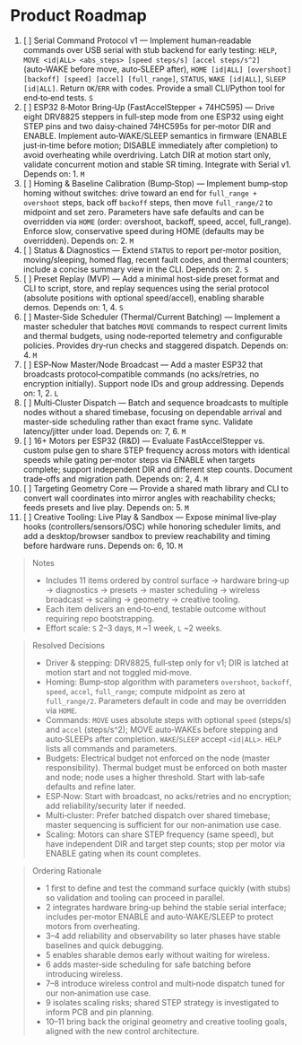 # Product Roadmap

1. [ ] Serial Command Protocol v1 — Implement human‑readable commands over USB serial with stub backend for early testing: `HELP`, `MOVE <id|ALL> <abs_steps> [speed steps/s] [accel steps/s^2]` (auto‑WAKE before move, auto‑SLEEP after), `HOME [id|ALL] [overshoot] [backoff] [speed] [accel] [full_range]`, `STATUS`, `WAKE [id|ALL]`, `SLEEP [id|ALL]`. Return `OK`/`ERR` with codes. Provide a small CLI/Python tool for end‑to‑end tests. `S`
2. [ ] ESP32 8‑Motor Bring‑Up (FastAccelStepper + 74HC595) — Drive eight DRV8825 steppers in full‑step mode from one ESP32 using eight STEP pins and two daisy‑chained 74HC595s for per‑motor DIR and ENABLE. Implement auto‑WAKE/SLEEP semantics in firmware (ENABLE just‑in‑time before motion; DISABLE immediately after completion) to avoid overheating while overdriving. Latch DIR at motion start only, validate concurrent motion and stable SR timing. Integrate with Serial v1. Depends on: 1. `M`
3. [ ] Homing & Baseline Calibration (Bump‑Stop) — Implement bump‑stop homing without switches: drive toward an end for `full_range + overshoot` steps, back off `backoff` steps, then move `full_range/2` to midpoint and set zero. Parameters have safe defaults and can be overridden via `HOME` (order: overshoot, backoff, speed, accel, full_range). Enforce slow, conservative speed during HOME (defaults may be overridden). Depends on: 2. `M`
4. [ ] Status & Diagnostics — Extend `STATUS` to report per‑motor position, moving/sleeping, homed flag, recent fault codes, and thermal counters; include a concise summary view in the CLI. Depends on: 2. `S`
5. [ ] Preset Replay (MVP) — Add a minimal host‑side preset format and CLI to script, store, and replay sequences using the serial protocol (absolute positions with optional speed/accel), enabling sharable demos. Depends on: 1, 4. `S`
6. [ ] Master‑Side Scheduler (Thermal/Current Batching) — Implement a master scheduler that batches `MOVE` commands to respect current limits and thermal budgets, using node‑reported telemetry and configurable policies. Provides dry‑run checks and staggered dispatch. Depends on: 4. `M`
7. [ ] ESP‑Now Master/Node Broadcast — Add a master ESP32 that broadcasts protocol‑compatible commands (no acks/retries, no encryption initially). Support node IDs and group addressing. Depends on: 1, 2. `L`
8. [ ] Multi‑Cluster Dispatch — Batch and sequence broadcasts to multiple nodes without a shared timebase, focusing on dependable arrival and master‑side scheduling rather than exact frame sync. Validate latency/jitter under load. Depends on: 7, 6. `M`
9. [ ] 16+ Motors per ESP32 (R&D) — Evaluate FastAccelStepper vs. custom pulse gen to share STEP frequency across motors with identical speeds while gating per‑motor steps via ENABLE when targets complete; support independent DIR and different step counts. Document trade‑offs and migration path. Depends on: 2, 4. `M`
10. [ ] Targeting Geometry Core — Provide a shared math library and CLI to convert wall coordinates into mirror angles with reachability checks; feeds presets and live play. Depends on: 5. `M`
11. [ ] Creative Tooling: Live Play & Sandbox — Expose minimal live‑play hooks (controllers/sensors/OSC) while honoring scheduler limits, and add a desktop/browser sandbox to preview reachability and timing before hardware runs. Depends on: 6, 10. `M`

> Notes
> - Includes 11 items ordered by control surface → hardware bring‑up → diagnostics → presets → master scheduling → wireless broadcast → scaling → geometry → creative tooling.
> - Each item delivers an end‑to‑end, testable outcome without requiring repo bootstrapping.
> - Effort scale: `S` 2–3 days, `M` ~1 week, `L` ~2 weeks.

> Resolved Decisions
> - Driver & stepping: DRV8825, full‑step only for v1; DIR is latched at motion start and not toggled mid‑move.
> - Homing: Bump‑stop algorithm with parameters `overshoot`, `backoff`, `speed`, `accel`, `full_range`; compute midpoint as zero at `full_range/2`. Parameters default in code and may be overridden via `HOME`.
> - Commands: `MOVE` uses absolute steps with optional `speed` (steps/s) and `accel` (steps/s^2); MOVE auto‑WAKEs before stepping and auto‑SLEEPs after completion. `WAKE`/`SLEEP` accept `<id|ALL>`. `HELP` lists all commands and parameters.
> - Budgets: Electrical budget not enforced on the node (master responsibility). Thermal budget must be enforced on both master and node; node uses a higher threshold. Start with lab‑safe defaults and refine later.
> - ESP‑Now: Start with broadcast, no acks/retries and no encryption; add reliability/security later if needed.
> - Multi‑cluster: Prefer batched dispatch over shared timebase; master sequencing is sufficient for our non‑animation use case.
> - Scaling: Motors can share STEP frequency (same speed), but have independent DIR and target step counts; stop per motor via ENABLE gating when its count completes.

> Ordering Rationale
> - 1 first to define and test the command surface quickly (with stubs) so validation and tooling can proceed in parallel.
> - 2 integrates hardware bring‑up behind the stable serial interface; includes per‑motor ENABLE and auto‑WAKE/SLEEP to protect motors from overheating.
> - 3–4 add reliability and observability so later phases have stable baselines and quick debugging.
> - 5 enables sharable demos early without waiting for wireless.
> - 6 adds master‑side scheduling for safe batching before introducing wireless.
> - 7–8 introduce wireless control and multi‑node dispatch tuned for our non‑animation use case.
> - 9 isolates scaling risks; shared STEP strategy is investigated to inform PCB and pin planning.
> - 10–11 bring back the original geometry and creative tooling goals, aligned with the new control architecture.
